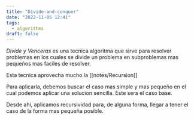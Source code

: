 ```yaml
---
title: "Divide-and-conquer"
date: "2022-11-05 12:41"
tags: 
  - algorithms
draft: false
---
```

*Divide y Venceras* es una tecnica algoritma que sirve para resolver problemas en los cuales se divide un problema en subproblemas mas pequeños mas faciles de resolver.

Esta tecnica aprovecha mucho la [[notes/Recursion]]

Para aplicarla, debemos buscar el caso mas simple y mas pequeño en el cual podemos aplicar una solucion sencilla. Este sera el caso base. 

Desde ahi, aplicamos recursividad para, de alguna forma, llegar a tener el caso de la forma mas pequeña posible.